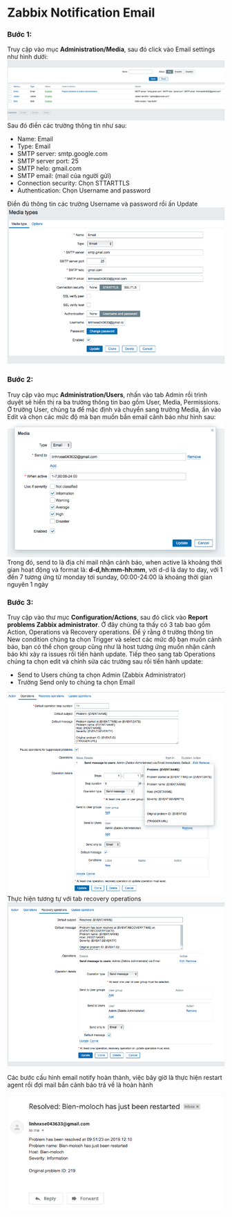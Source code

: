 # Zabbix Notification Email

### Bước 1:
Truy cập vào mục **Administration/Media**, sau đó click vào Email settings như hình dưới:
![Administration_Media](../images/email-media.png)
Sau đó điền các trường thông tin như sau:
 - Name: Email
 - Type: Email
 - SMTP server: smtp.google.com
 - SMTP server port: 25
 - SMTP helo: gmail.com
 - SMTP email: (mail của người gửi)
 - Connection security: Chọn STTARTTLS
 - Authentication: Chọn Username and password
   
Điền đủ thông tin các trường Username và password rồi ấn Update
![Media_Type](../images/media_type.png)

### Bước 2:
Truy cập vào mục **Administration/Users**, nhấn vào tab Admin rồi trình duyệt sẽ hiển thị ra ba trường thông tin bao gồm User, Media, Permissions. Ở trường User, chúng ta để mặc định và chuyển sang trường Media, ấn vào Edit và chọn các mức độ mà bạn muốn bắn email cảnh báo như hình sau:
![media](../images/media.png)
Trong đó, send to là địa chỉ mail nhận cảnh báo, when active là khoảng thời gian hoạt động và format là: **d-d,hh:mm-hh:mm**, với d-d là day to day, với 1 đến 7 tương ứng từ monday tơi sunday, 00:00-24:00 là khoảng thời gian nguyên 1 ngày

### Bước 3:
Truy cập vào thư mục **Configuration/Actions**, sau đó click vào **Report problems Zabbix administrator**. Ở đây chúng ta thấy có 3 tab bao gồm Action, Operations và Recovery operations. Để ý rằng ở trường thông tin New condition chúng ta chọn Trigger và select các mức độ bạn muốn cảnh báo, bạn có thể chọn group cũng như là host tương ứng muốn nhận cảnh báo khi xảy ra issues rồi tiến hành update.
Tiếp theo sang tab Operations chúng ta chọn edit và chỉnh sửa các trường sau rồi tiến hành update:
 - Send to Users chúng ta chọn Admin (Zabbix Administrator)
 - Trường Send only to chúng ta chọn Email

![operation](../images/operations.png)
Thực hiện tương tự với tab recovery operations
![recovery](../images/recovery.png)

Các bước cấu hình email notify hoàn thành, việc bây giờ là thực hiện restart agent rồi đợi mail bắn cảnh báo trả về là hoàn hành

![result](../images/result.png)